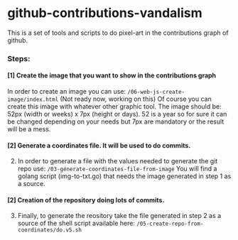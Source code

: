 # github-contributions-vandalism

This is a set of tools and scripts to do pixel-art in the contributions graph of github.

### Steps:

#### [1] Create the image that you want to show in the contributions graph
In order to create an image you can use: `/06-web-js-create-image/index.html` (Not ready now, working on this)
Of course you can create this image with whatever other graphic tool.
The image should be: 52px (width or weeks) x 7px (height or days).
52 is a year so for sure it can be changed depending on your needs but 7px are mandatory or the result will be a mess. 


#### [2] Generate a coordinates file. It will be used to do commits.  
2) In order to generate a file with the values needed to generate the git repo use: `/03-generate-coordinates-file-from-image`
You will find a golang script (img-to-txt.go) that needs the image generated in step 1 as a source.


#### [2] Creation of the repository doing lots of commits.
3) Finally, to generate the reository take the file generated in step 2 as a source of the shell script available here: `/05-create-repo-from-coordinates/do.v5.sh`